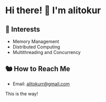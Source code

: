 # Hi there! 🦊 I'm alitokur

## 🦩 Interests

- Memory Management
- Distributed Computing 
- Multithreading and Concurrency


## :chipmunk: How to Reach Me


- Email: [alitokurr@gmail.com](mailto:alitokur@gmail.com)


This is the way! 

